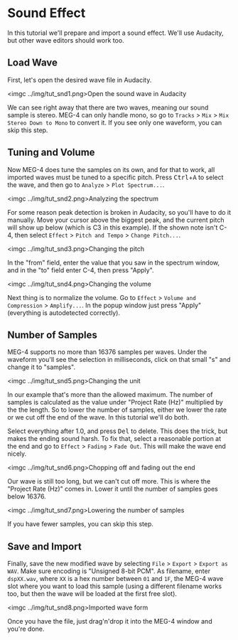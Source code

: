 Sound Effect
============

In this tutorial we'll prepare and import a sound effect. We'll use Audacity, but other wave editors should work too.

Load Wave
---------

First, let's open the desired wave file in Audacity.

<imgc ../img/tut_snd1.png><fig>Open the sound wave in Audacity</fig>

We can see right away that there are two waves, meaning our sound sample is stereo. MEG-4 can only handle mono, so go to
`Tracks` > `Mix` > `Mix Stereo Down to Mono` to convert it. If you see only one waveform, you can skip this step.

Tuning and Volume
-----------------

Now MEG-4 does tune the samples on its own, and for that to work, all imported waves must be tuned to a specific pitch. Press <kbd>Ctrl</kbd>+<kbd>A</kbd>
to select the wave, and then go to `Analyze` > `Plot Spectrum...`.

<imgc ../img/tut_snd2.png><fig>Analyzing the spectrum</fig>

For some reason peak detection is broken in Audacity, so you'll have to do it manually. Move your cursor above the biggest peak, and the current pitch
will show up below (which is C3 in this example). If the shown note isn't C-4, then select `Effect` > `Pitch and Tempo` > `Change Pitch...`.

<imgc ../img/tut_snd3.png><fig>Changing the pitch</fig>

In the "from" field, enter the value that you saw in the spectrum window, and in the "to" field enter C-4, then press "Apply".

<imgc ../img/tut_snd4.png><fig>Changing the volume</fig>

Next thing is to normalize the volume. Go to `Effect` > `Volume and Compression` > `Amplify...`. In the popup window just press "Apply" (everything is autodetected correctly).

Number of Samples
-----------------

MEG-4 supports no more than 16376 samples per waves. Under the waveform you'll see the selection in milliseconds, click on that small "s" and change it to "samples".

<imgc ../img/tut_snd5.png><fig>Changing the unit</fig>

In our example that's more than the allowed maximum. The number of samples is calculated as the value under "Project Rate (Hz)" multiplied by the the length. So to lower the
number of samples, either we lower the rate or we cut off the end of the wave. In this tutorial we'll do both.

Select everything after 1.0, and press <kbd>Del</kbd> to delete. This does the trick, but makes the ending sound harsh. To fix that, select a reasonable portion at the end
and go to `Effect` > `Fading` > `Fade Out`. This will make the wave end nicely.

<imgc ../img/tut_snd6.png><fig>Chopping off and fading out the end</fig>

Our wave is still too long, but we can't cut off more. This is where the "Project Rate (Hz)" comes in. Lower it until the number of samples goes below 16376.

<imgc ../img/tut_snd7.png><fig>Lowering the number of samples</fig>

If you have fewer samples, you can skip this step.

Save and Import
---------------

Finally, save the new modified wave by selecting `File` > `Export` > `Export as WAV`. Make sure encoding is "Unsigned 8-bit PCM". As filename, enter `dspXX.wav`, where
`XX` is a hex number between `01` and `1F`, the MEG-4 wave slot where you want to load this sample (using a different filename works too, but then the wave will be loaded
at the first free slot).

<imgc ../img/tut_snd8.png><fig>Imported wave form</fig>

Once you have the file, just drag'n'drop it into the MEG-4 window and you're done.
